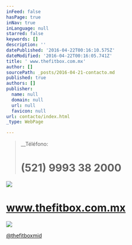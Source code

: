 ```yaml
---
inFeed: false
hasPage: true
inNav: true
inLanguage: null
starred: false
keywords: []
description: ''
datePublished: '2016-04-22T00:16:10.575Z'
dateModified: '2016-04-22T00:16:05.741Z'
title: ' www.thefitbox.com.mx'
author: []
sourcePath: _posts/2016-04-21-contacto.md
published: true
authors: []
publisher:
  name: null
  domain: null
  url: null
  favicon: null
url: contacto/index.html
_type: WebPage

---
```

> __Téléfono: 
> 
> # (521) 9993 38 2000

![](https://the-grid-user-content.s3-us-west-2.amazonaws.com/920419e2-78a8-48cd-abc0-2bd32ab8d72b.png)

# www.thefitbox.com.mx
![](https://s3-us-west-2.amazonaws.com/the-grid-img/p/e81ec3df5806945bece5ff5f12464df47097f85f.png)

[@thefitboxmid][0]

[0]: https://www.instagram.com/thefitboxmid/